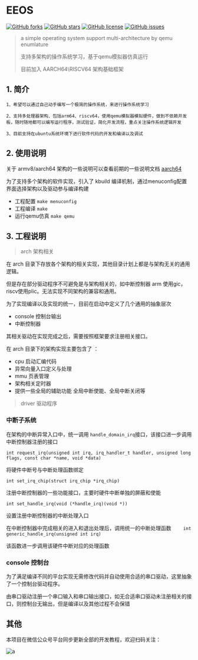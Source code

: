 # EEOS

[![GitHub forks](https://img.shields.io/github/forks/jhbdream/armv8_os)](https://github.com/jhbdream/armv8_os/network)
[![GitHub stars](https://img.shields.io/github/stars/jhbdream/armv8_os)](https://github.com/jhbdream/armv8_os/stargazers)
[![GitHub license](https://img.shields.io/github/license/jhbdream/armv8_os)](https://github.com/jhbdream/armv8_os/blob/main/LICENSE)
[![GitHub issues](https://img.shields.io/github/issues/jhbdream/armv8_os)](https://github.com/jhbdream/armv8_os/issues)


> a simple operating system support multi-architecture by qemu enumlature
>
> 支持多架构的操作系统学习，基于qemu模拟器仿真运行
>
> 目前加入 AARCH64\RISCV64 架构基础框架



## 1. 简介

```
1、希望可以通过自己动手编写一个极简的操作系统，来进行操作系统学习

2、支持多处理器架构、包括arm64、riscv64，使用qemu模拟器模拟硬件，做到不依赖开发板，随时随地都可以编写运行程序，测试验证，简化开发流程，重点关注操作系统逻辑开发

3、目前支持在ubuntu系统环境下进行软件代码的开发和编译以及调试
```



## 2. 使用说明

关于 armv8/aarch64 架构的一些说明可以查看前期的一些说明文档 [aarch64](./document/aarch64.md)

为了支持多个架构的软件实现，引入了 kbuild 编译机制，通过menuconfig配置界面选择架构以及驱动参与编译构建

- 工程配置 `make menuconfig`
- 工程编译 `make`
- 运行qemu仿真 `make qemu`



## 3. 工程说明

> arch 架构相关

在 arch 目录下存放各个架构的相关实现，其他目录计划上都是与架构无关的通用逻辑。

但是存在部分驱动程序不可避免是与架构相关的，如中断控制器 arm 使用gic，riscv使用plic。无法实现不同架构的兼容和通用。

为了实现编译以及实现的统一，目前在启动中定义了几个通用的抽象层次

- console 控制台输出
- 中断控制器

其相关驱动在实现完成之后，需要按照框架要求注册相关接口。

在 arch 目录下的架构实现主要包含了 ：

- cpu 启动汇编代码
- 异常向量入口定义与处理
- mmu 页表管理
- 架构相关定时器
- 提供一些全局的辅助功能 全局中断使能、全局中断关闭等



> driver 驱动程序

### 中断子系统

在架构的中断异常入口中，统一调用 `handle_domain_irq`接口，该接口进一步调用中断控制器注册的接口

`int request_irq(unsigned int irq, irq_handler_t handler, unsigned long flags, const char *name, void *data)`

将硬件中断号与中断处理函数绑定



`int set_irq_chip(struct irq_chip *irq_chip)`

注册中断控制器的一些功能接口，主要时硬件中断单独的屏蔽和使能



`int set_handle_irq(void (*handle_irq)(void *))`

设置注册中断控制器的中断处理入口



在中断控制器中完成相关的进入和退出处理后，调用统一的中断处理函数 `    int generic_handle_irq(unsigned int irq)`

该函数进一步调用该硬件中断对应的处理函数



### console 控制台

为了满足编译不同的平台实现无需修改代码并自动使用合适的串口驱动，这里抽象了一个控制台驱动程序。

由串口驱动注册一个串口输入和串口输出接口，如无合适串口驱动未注册相关的接口，则控制台无输出，但是编译以及其他过程不会保错





## 其他

本项目在微信公众号平台同步更新全部的开发教程，欢迎扫码关注：

![a](document/image/a.png)
